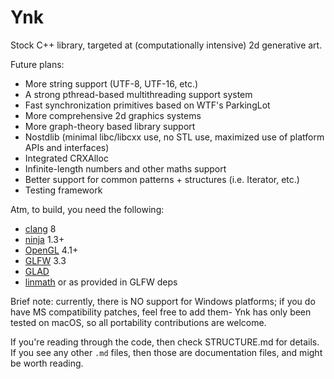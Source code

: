 # Ynk

Stock C++ library, targeted at (computationally intensive) 2d generative art.

Future plans:
 - More string support (UTF-8, UTF-16, etc.)
 - A strong pthread-based multithreading support system
 - Fast synchronization primitives based on WTF's ParkingLot
 - More comprehensive 2d graphics systems
 - More graph-theory based library support
 - Nostdlib (minimal libc/libcxx use, no STL use, maximized use of platform APIs and interfaces)
 - Integrated CRXAlloc
 - Infinite-length numbers and other maths support
 - Better support for common patterns + structures (i.e. Iterator, etc.)
 - Testing framework

Atm, to build, you need the following:

 - [clang](https://clang.llvm.org) 8
 - [ninja](https://ninja-build.org) 1.3+
 - [OpenGL](https://opengl.org) 4.1+
 - [GLFW](https://glfw.org) 3.3
 - [GLAD](https://github.com/Dav1dde/glad)
 - [linmath](https://github.com/datenwolf/linmath.h) or as provided in GLFW deps

Brief note: currently, there is NO support for Windows platforms; if you do have
MS compatibility patches, feel free to add them- Ynk has only been tested on macOS,
so all portability contributions are welcome.

If you're reading through the code, then check STRUCTURE.md for details. If you
see any other `.md` files, then those are documentation files, and might be worth reading.
